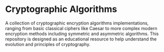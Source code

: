 # Cryptographic Algorithms

A collection of cryptographic encryption algorithms implementations, ranging from basic classical ciphers like Caesar to more complex modern encryption methods including symmetric and asymmetric algorithms. This repository is designed as an educational resource to help understand the evolution and principles of cryptography.
